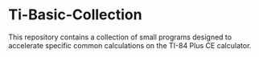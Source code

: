# Ti-Basic-Collection

This repository contains a collection of small programs designed to accelerate specific common calculations on the TI-84 Plus CE calculator.
